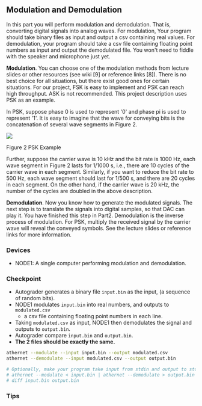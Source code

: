 ## Modulation and Demodulation

In this part you will perform modulation and demodulation. That is, converting digital signals into analog waves. For modulation, Your program should take binary files as input and output a csv containing real values. For demodulation, your program should take a csv file containing floating point numbers as input and output the demodulated file. You won't need to fiddle with the speaker and microphone just yet.

**Modulation**. You can choose one of the modulation methods from lecture slides or other resources (see wiki [9] or reference links [8]). There is no best choice for all situations, but there exist good ones for certain situations. For our project, FSK is easy to implement and PSK can reach high throughput. ASK is not recommended. This project description uses PSK as an example.

In PSK, suppose phase 0 is used to represent '0' and phase pi is used to represent '1'. It is easy to imagine that the wave for conveying bits is the concatenation of several wave segments in Figure 2.

![](RackMultipart20220302-4-iik7fu_html_76955159c989f910.png)

Figure 2 PSK Example

Further, suppose the carrier wave is 10 kHz and the bit rate is 1000 Hz, each wave segment in Figure 2 lasts for 1/1000 s, i.e., there are 10 cycles of the carrier wave in each segment. Similarly, if you want to reduce the bit rate to 500 Hz, each wave segment should last for 1/500 s, and there are 20 cycles in each segment. On the other hand, if the carrier wave is 20 kHz, the number of the cycles are doubled in the above description.


**Demodulation**. Now you know how to generate the modulated signals. The next step is to translate the signals into digital samples, so that DAC can play it. You have finished this step in Part2. Demodulation is the inverse process of modulation. For PSK, multiply the received signal by the carrier wave will reveal the conveyed symbols. See the lecture slides or reference links for more information.

### Devices
- NODE1: A single computer performing modulation and demodulation.

### Checkpoint
- Autograder generates a binary file `input.bin` as the input, (a sequence of random bits).
- NODE1 modulates `input.bin` into real numbers, and outputs to `modulated.csv`
    - a csv file containing floating point numbers in each line.
- Taking `modulated.csv` as input, NODE1 then demodulates the signal and outputs to `output.bin`.
- Autograder compare `input.bin` and `output.bin`.
- **The 2 files should be exactly the same.**

```sh
athernet --modulate --input input.bin --output modulated.csv
athernet --demodulate --input modulated.csv --output output.bin

# Optionally, make your program take input from stdin and output to stdout.
# athernet --modulate < input.bin | athernet --demodulate > output.bin
# diff input.bin output.bin
```

### Tips
